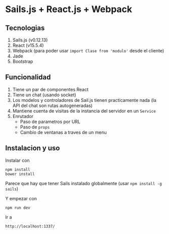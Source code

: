 # Sails.js + React.js  + Webpack

## Tecnologias

1. Sails.js (v0.12.13)
2. React (v15.5.4)
3. Webpack (para poder usar `import Clase from 'modulo'` desde el cliente)
4. Jade
5. Bootstrap

## Funcionalidad

1. Tiene un par de componentes React
2. Tiene un chat (usando socket)
3. Los modelos y controladores de Sail.js tienen practicamente nada (la API del chat son rutas autogeneradas)
4. Mantiene cuenta de visitas de la instancia del servidor en un `Service`
5. Enrutador
    * Paso de parametros por URL
    * Paso de `props`
    * Cambio de ventanas a traves de un menu

## Instalacion y uso

Instalar con 

```
npm install
bower install
```

Parece que hay que tener Sails instalado globalmente (usar `npm install -g sails`)

Y empezar con

```
npm run dev
```

Ir a 

```
http://localhost:1337/
```

